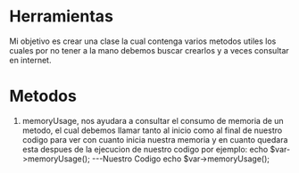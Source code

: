 # Herramientas
Mi objetivo es crear una clase la cual contenga varios metodos utiles los cuales por no tener a la mano debemos buscar crearlos y a veces consultar en internet.
# Metodos
1. memoryUsage,  nos ayudara a consultar el consumo de memoria de un metodo, el cual debemos llamar tanto al inicio como al final de nuestro codigo para ver con cuanto inicia nuestra memoria y en cuanto quedara esta despues de la ejecucion de nuestro codigo
    por ejemplo:
        echo $var->memoryUsage();
        ---Nuestro Codigo
        echo $var->memoryUsage();
        